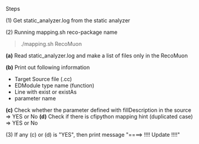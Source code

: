 Steps

(1) Get static_analyzer.log from the static analyzer

(2) Running mapping.sh reco-package name 

> ./mapping.sh RecoMuon

**(a)** Read static_analyzer.log and make a list of files only in the RecoMuon

**(b)** Print out following information

   * Target Source file (.cc)
   * EDModule type name (function)
   * Line with exist or existAs
   * parameter name

**(c)** Check whether the parameter defined with fillDescription in the source => YES or No
**(d)** Check if there is cfipython mapping hint (duplicated case) => YES or No

(3) If any (c) or (d) is "YES", then print message "====> !!!! Update !!!!"
